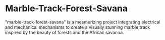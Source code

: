# Marble-Track-Forest-Savana
 "marble-track-forest-savana" is a mesmerizing project integrating electrical and mechanical mechanisms to create a visually stunning marble track inspired by the beauty of forests and the African savanna.
